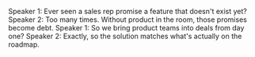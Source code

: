 Speaker 1: Ever seen a sales rep promise a feature that doesn't exist yet?
Speaker 2: Too many times. Without product in the room, those promises become debt.
Speaker 1: So we bring product teams into deals from day one?
Speaker 2: Exactly, so the solution matches what's actually on the roadmap.
